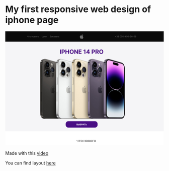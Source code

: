 # My first responsive web design of iphone page 
[![img.png](img.png)](https://doechon.github.io/iphone-page-web-design/)

Made with this [video](https://youtu.be/2dVPFVX3ZZ0)

You can find layout [here](https://www.figma.com/file/fZikUhO8SKUeiDD2IdzVKQ/Iphone-14-pro?type=design&node-id=0%3A1&t=1Z3nj0Pd95xDneM8-1)
